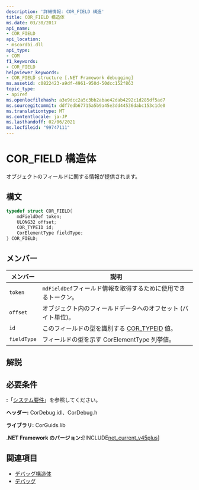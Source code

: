 ```yaml
---
description: '詳細情報: COR_FIELD 構造'
title: COR_FIELD 構造体
ms.date: 03/30/2017
api_name:
- COR_FIELD
api_location:
- mscordbi.dll
api_type:
- COM
f1_keywords:
- COR_FIELD
helpviewer_keywords:
- COR_FIELD structure [.NET Framework debugging]
ms.assetid: c0822423-a9df-4961-950d-50dcc152f863
topic_type:
- apiref
ms.openlocfilehash: a3e9dcc2a5c3bb2abae42dab4292c1d285df5ad7
ms.sourcegitcommit: ddf7edb67715a5b9a45e3dd44536dabc153c1de0
ms.translationtype: MT
ms.contentlocale: ja-JP
ms.lasthandoff: 02/06/2021
ms.locfileid: "99747111"
---
```

# <a name="cor_field-structure"></a>COR_FIELD 構造体

オブジェクトのフィールドに関する情報が提供されます。  
  
## <a name="syntax"></a>構文  
  
```cpp  
typedef struct COR_FIELD{  
    mdFieldDef token;  
    ULONG32 offset;  
    COR_TYPEID id;  
    CorElementType fieldType;  
} COR_FIELD;  
```  
  
## <a name="members"></a>メンバー  
  
|メンバー|説明|  
|------------|-----------------|  
|`token`|`mdFieldDef`フィールド情報を取得するために使用できるトークン。|  
|`offset`|オブジェクト内のフィールドデータへのオフセット (バイト単位)。|  
|`id`|このフィールドの型を識別する [COR_TYPEID](cor-typeid-structure.md) 値。|  
|`fieldType`|フィールドの型を示す CorElementType 列挙値。|  
  
## <a name="remarks"></a>解説  
  
## <a name="requirements"></a>必要条件  

 **:**「[システム要件](../../get-started/system-requirements.md)」を参照してください。  
  
 **ヘッダー:** CorDebug.idl、CorDebug.h  
  
 **ライブラリ:** CorGuids.lib  
  
 **.NET Framework のバージョン:**[!INCLUDE[net_current_v45plus](../../../../includes/net-current-v45plus-md.md)]  
  
## <a name="see-also"></a>関連項目

- [デバッグ構造体](debugging-structures.md)
- [デバッグ](index.md)
